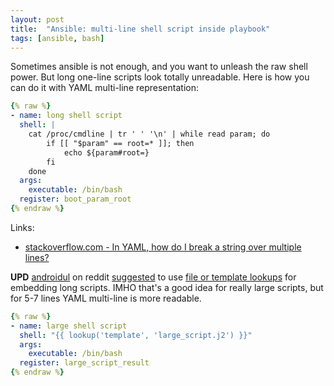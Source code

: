 ```yaml
---
layout: post
title:  "Ansible: multi-line shell script inside playbook"
tags: [ansible, bash]
---
```

Sometimes ansible is not enough, and you want to unleash the raw shell power. But long one-line scripts look totally unreadable. Here is how you can do it with YAML multi-line representation:

```yaml
{% raw %}
- name: long shell script
  shell: |
    cat /proc/cmdline | tr ' ' '\n' | while read param; do
        if [[ "$param" == root=* ]]; then
            echo ${param#root=}
        fi
    done
  args:
    executable: /bin/bash
  register: boot_param_root
{% endraw %}
```

Links:
* [stackoverflow.com - In YAML, how do I break a string over multiple lines?](https://stackoverflow.com/a/21699210/890863)

**UPD** [androidul](https://www.reddit.com/user/androidul) on reddit [suggested](https://www.reddit.com/r/ansible/comments/7neuui/ansible_multiline_shell_script_inside_playbook/ds3con3/) to use [file or template lookups](http://docs.ansible.com/ansible/latest/playbooks_lookups.html#more-lookups) for embedding long scripts. IMHO that's a good idea for really large scripts, but for 5-7 lines YAML multi-line is more readable.

```yaml
{% raw %}
- name: large shell script
  shell: "{{ lookup('template', 'large_script.j2') }}"
  args:
    executable: /bin/bash
  register: large_script_result
{% endraw %}
```
